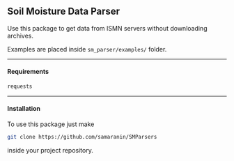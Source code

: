 ## Soil Moisture Data Parser   

Use this package to get data from ISMN servers without downloading archives.   

Examples are placed inside ```sm_parser/examples/``` folder.   

________
#### Requirements
```requirements.txt
requests
```

______________
#### Installation   

To use this package just make 
```bash
git clone https://github.com/samaranin/SMParsers
```   
inside your project repository.   